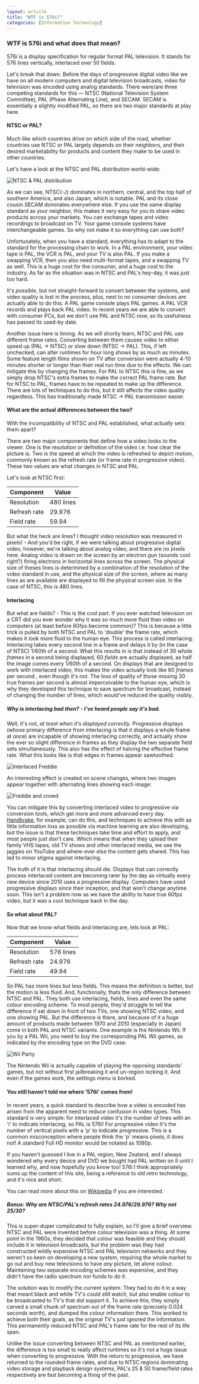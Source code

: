 ```yaml
---
layout: article
title: "WTF is 576i?"
categories: [Information Technology]
---
```


### WTF is 576i and what does that mean?

576i is a display specification for regular format PAL television. It stands for 576 lines vertically, interlaced over 50 fields.

Let's break that down. Before the days of progressive digital video like we have on all modern computers and digital television broadcasts, video for television was encoded using analog standards. There were/are three competing standards for this — NTSC (National Television System Committee), PAL (Phase Alternating Line), and SECAM. SECAM is essentially a slightly modified PAL, so there are two major standards at play here.

#### NTSC or PAL?

Much like which countries drive on which side of the road, whether countries use NTSC or PAL largely depends on their neighbors, and their desired marketability for products and content they make to be used in other countries.

Let's have a look at the NTSC and PAL distribution world-wide:

![NTSC & PAL distribution](https://upload.wikimedia.org/wikipedia/commons/0/0d/PAL-NTSC-SECAM.svg 'NTSC & PAL distribution')

As we can see, NTSC(-J) dominates in northern, central, and the top half of southern America, and also Japan, which is notable. PAL and its close cousin SECAM dominates everywhere else. If you use the same display standard as your neighbor, this makes it very easy for you to share video products across your markets. You can exchange tapes and video recordings to broadcast on TV. Your game console systems have interchangeable games. So why not make it so everything can use both?

Unfortunately, when you have a standard, everything has to adapt to the standard for the processing chain to work. In a PAL environment, your video tape is PAL, the VCR is PAL, and your TV is also PAL. If you make a swapping VCR, then you also need multi-format tapes, and a swapping TV as well. This is a huge cost for the consumer, and a huge cost to the industry. As far as the situation was in NTSC and PAL's hey-day, it was just too hard. 

It's _possible_, but not straight-forward to convert between the systems, and video quality is lost in the process, plus, next to no consumer devices are actually able to do this. A PAL game console plays PAL games. A PAL VCR records and plays back PAL video. In recent years we are able to convert with consumer PCs, but we don't use PAL and NTSC now, so its usefulness has passed its used-by date. 

Another issue here is timing. As we will shortly learn, NTSC and PAL use different frame rates. Converting between them causes video to either speed up (PAL -> NTSC) or slow down (NTSC -> PAL). This, if left unchecked, can alter runtimes for hour long shows by as much as minutes. Some feature length films shown on TV after conversion were actually 4-10 minutes shorter or longer than their real run time due to the effects. We can mitigate this by changing the frames. For PAL to NTSC this is fine, as we simply drop NTSC's extra frames to make the correct PAL frame rate. But for NTSC to PAL, frames have to be repeated to make up the difference. There are lots of techniques to do this, but it still affects the video quality regardless. This has traditionally made NTSC -> PAL transmission easier.

#### What are the actual differences between the two?

With the incompatibility of NTSC and PAL established, what actually sets them apart?

There are two major components that define how a video looks to the viewer. One is the resolution or definition of the video i.e. how clear the picture is. Two is the speed at which the video is refreshed to depict motion, commonly known as the refresh rate (or frame rate in progressive video). These two values are what changes in NTSC and PAL.

Let's look at NTSC first:

| Component | Value |
| --- | --- |
| Resolution | 480 lines |
| Refresh rate | 29.976 |
| Field rate | 59.94 |

But what the heck are lines? I thought video resolution was measured in pixels! - And you'd be right, if we were talking about progressive digital video, however, we're talking about analog video, and there are no pixels here. Analog video is drawn on the screen by an electron gun (sounds cool right?) firing electrons in horizontal lines across the screen. The physical size of theses lines is determined by a combination of the resolution of the video standard in use, and the physical size of the screen, where as many lines as are available are displayed to fill the physical screen size. In the case of NTSC, this is 480 lines.

#### Interlacing

But what are fields? - This is the cool part. If you ever watched television on a CRT did you ever wonder why it was so much more fluid than video on computers (at least before 60fps become common)? This is because a little trick is pulled by both NTSC and PAL to 'double' the frame rate, which makes it look more fluid to the human eye. This process is called interlacing. Interlacing takes every second line in a frame and delays it by (in the case of NTSC) 1/60th of a second. What this results in is that instead of 30 whole *frames* in a second being displayed, 60 _fields_ are actually displayed, as half the image comes every 1/60th of a second. On displays that are designed to work with interlaced video, this makes the video actually look like 60 _frames_ per second , even though it's not. The loss of quality of those missing 30 true frames per second is almost imperceivable to the human eye, which is why they developed this technique to save spectrum for broadcast, instead of changing the number of lines, which would've reduced the quality visibly.

##### Why is interlacing bad then? - I've heard people say it's bad.

Well, it's not, _at least when it's displayed correctly._ Progressive displays (whose primary difference from interlacing is that it displays a whole frame at once) are incapable of showing interlacing correctly, and actually show the ever so slight difference in frames as they display the two separate field sets simultaneously. This also has the effect of halving the effective frame rate. What this looks like is that edges in frames appear sawtoothed:

![Interlaced Freddie](/assets/img/freddie1.jpg 'Interlaced Freddie')

An interesting effect is created on scene changes, where two images appear together with alternating lines showing each image:

![Freddie and crowd](/assets/img/freddie2.jpg 'Freddie and crowd')

You can mitigate this by converting interlaced video to progressive via conversion tools, which get more and more advanced every day. [Handbrake](https://handbrake.fr/), for example, can do this, and techniques to achieve this with as little information loss as possible via machine learning are also developing, but the issue is that these techniques take time and effort to apply, and most people just don't care. Which means that when they upload their family VHS tapes, old TV shows and other interlaced media, we see the jaggies on YouTube and where-ever else the content gets shared. This has led to minor stigma against interlacing.

The truth of it is that interlacing should die. Displays that can correctly process interlaced content are becoming rarer by the day as virtually every new device since 2010 uses a progressive display. Computers have used progressive displays since their inception, and that won't change anytime soon. This isn't a problem now as we have the ability to have true 60fps video, but it was a cool technique back in the day.

#### So what about PAL?

Now that we know what fields and interlacing are, lets look at PAL:

| Component | Value |
| --- | --- |
| Resolution | 576 lines |
| Refresh rate | 24.976 |
| Field rate | 49.94 |

So PAL has more lines but less fields. This means the definition is better, but the motion is less fluid. And, functionally, thats the only difference between NTSC and PAL. They both use interlacing, fields, lines and even the same colour encoding scheme. To most people, they'd struggle to tell the difference if sat down in front of two TVs, one showing NTSC video, and one showing PAL. But the difference is there, and because of it a huge amount of products made between 1970 and 2010 (especially in Japan) come in both PAL and NTSC variants. One example is the Nintendo Wii. If you by a PAL Wii, you need to buy the corresponding PAL Wii games, as indicated by the encoding type on the DVD case:

![Wii Party](/assets/img/wiipartypal.jpg "Wii Party")

The Nintendo Wii is actually capable of playing the opposing standards' games, but not without first jailbreaking it and un-region locking it. And even if the games work, the settings menu is borked.

#### You still haven't told me where '576i' comes from!

In recent years, a quick standard to describe how a video is encoded has arisen from the apparent need to reduce confusion in video types. This standard is very simple: for interlaced video it's the number of lines with an 'i' to indicate interlacing, so PAL is 576i! For progressive video it's the number of vertical pixels with a 'p' to indicate progressive. This is a common misconception where people think the 'p' means pixels, it does not! A standard Full HD monitor would be notated as 1080p.

If you haven't guessed I live in a PAL region, New Zealand, and I always wondered why every device and DVD we bought had PAL written on it until I learned why, and now hopefully you know too! 576i I think appropriately sums up the content of this site, being a reference to old retro technology, and it's nice and short.

You can read more about this on [Wikipedia](https://en.wikipedia.org/wiki/Broadcast_television_systems) if you are interested.

##### Bonus: Why are NTSC/PAL's refresh rates 24.976/29.976? Why not 25/30?

This is super-duper complicated to fully explain, so I'll give a brief overview. NTSC and PAL were invented before colour television was a thing. At some point in the 1960s, they decided that colour was feasible and they should include it in television broadcasts, but the problem was they had constructed wildly expensive NTSC and PAL television networks and they weren't so keen on developing a new system, requiring the whole market to go out and buy new televisions to have _any_ picture, let alone colour. Maintaining two separate encoding schemes was expensive, and they didn't have the radio spectrum nor funds to do it.

The solution was to modify the current system. They had to do it in a way that meant black and white TV's could still watch, but also enable colour to be broadcasted to TV's that did support it. To achieve this, they simply carved a small chunk of spectrum out of the frame rate (precisely 0.024 seconds worth), and dumped the colour information there. This worked to achieve both their goals, as the original TV's just ignored the information. This permanently reduced NTSC and PAL's frame rate for the rest of its life span.

Unlike the issue converting between NTSC and PAL as mentioned earlier, the difference is too small to really affect runtimes so it's not a huge issue when converting to progressive. With the return to progressive, we have returned to the rounded frame rates, and due to NTSC regions dominating video storage and playback design systems, PAL's 25 & 50 frame/field rates respectively are fast becoming a thing of the past.
